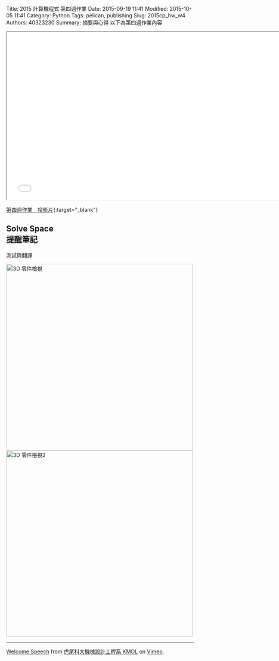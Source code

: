Title: 2015 計算機程式 第四週作業
Date: 2015-09-19 11:41
Modified: 2015-10-05 11:41
Category: Python
Tags: pelican, publishing
Slug: 2015cp_hw_w4
Authors: 40323230
Summary: 摘要與心得
以下為第四週作業內容

<iframe src="40323230_cp_w4.html" width="750" height="450"></iframe>

[第四週作業　投影片](40323230_cp_w4.html){:target="_blank"}

<h2>Solve Space</br>提醒筆記</h2>
<p>測試與翻譯</p>
 <img src="images/oo.JPG" width="500" alt="3D 零件檢視"></img>
 <img src="images/ee.JPG" width="500" alt="3D 零件檢視2"></img>
 <hr>
 <p><a href="https://vimeo.com/137724068">Welcome Speech</a> from <a href="https://vimeo.com/user24079973">虎尾科大機械設計工程系 KMOL</a> on <a href="https://vimeo.com">Vimeo</a>.</p>

